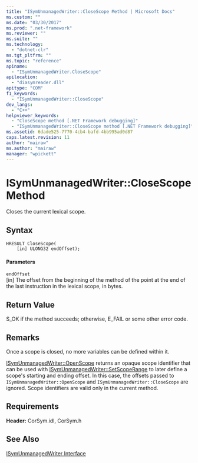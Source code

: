 ```yaml
---
title: "ISymUnmanagedWriter::CloseScope Method | Microsoft Docs"
ms.custom: ""
ms.date: "03/30/2017"
ms.prod: ".net-framework"
ms.reviewer: ""
ms.suite: ""
ms.technology: 
  - "dotnet-clr"
ms.tgt_pltfrm: ""
ms.topic: "reference"
apiname: 
  - "ISymUnmanagedWriter.CloseScope"
apilocation: 
  - "diasymreader.dll"
apitype: "COM"
f1_keywords: 
  - "ISymUnmanagedWriter::CloseScope"
dev_langs: 
  - "C++"
helpviewer_keywords: 
  - "CloseScope method [.NET Framework debugging]"
  - "ISymUnmanagedWriter::CloseScope method [.NET Framework debugging]"
ms.assetid: 6dade525-7770-4cb4-bafd-4bb995ad0d87
caps.latest.revision: 11
author: "mairaw"
ms.author: "mairaw"
manager: "wpickett"
---
```

# ISymUnmanagedWriter::CloseScope Method
Closes the current lexical scope.  
  
## Syntax  
  
```  
HRESULT CloseScope(  
    [in] ULONG32 endOffset);  
```  
  
#### Parameters  
 `endOffset`  
 [in] The offset from the beginning of the method of the point at the end of the last instruction in the lexical scope, in bytes.  
  
## Return Value  
 S_OK if the method succeeds; otherwise, E_FAIL or some other error code.  
  
## Remarks  
 Once a scope is closed, no more variables can be defined within it.  
  
 [ISymUnmanagedWriter::OpenScope](../../../../docs/framework/unmanaged-api/diagnostics/isymunmanagedwriter-openscope-method.md) returns an opaque scope identifier that can be used with [ISymUnmanagedWriter::SetScopeRange](../../../../docs/framework/unmanaged-api/diagnostics/isymunmanagedwriter-setscoperange-method.md) to later define a scope's starting and ending offset. In this case, the offsets passed to `ISymUnmanagedWriter::OpenScope` and `ISymUnmanagedWriter::CloseScope` are ignored. Scope identifiers are valid only in the current method.  
  
## Requirements  
 **Header:** CorSym.idl, CorSym.h  
  
## See Also  
 [ISymUnmanagedWriter Interface](../../../../docs/framework/unmanaged-api/diagnostics/isymunmanagedwriter-interface.md)